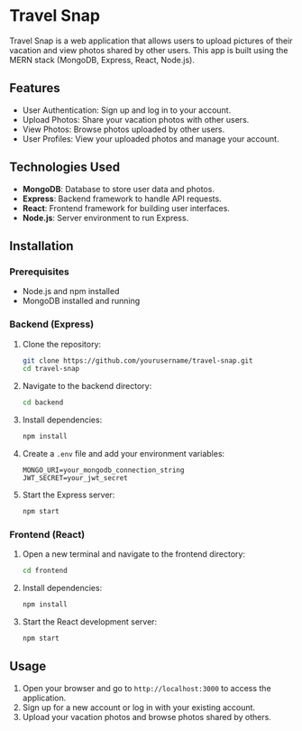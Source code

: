 # Travel Snap

Travel Snap is a web application that allows users to upload pictures of their vacation and view photos shared by other users. This app is built using the MERN stack (MongoDB, Express, React, Node.js).

## Features

- User Authentication: Sign up and log in to your account.
- Upload Photos: Share your vacation photos with other users.
- View Photos: Browse photos uploaded by other users.
- User Profiles: View your uploaded photos and manage your account.

## Technologies Used

- **MongoDB**: Database to store user data and photos.
- **Express**: Backend framework to handle API requests.
- **React**: Frontend framework for building user interfaces.
- **Node.js**: Server environment to run Express.

## Installation

### Prerequisites

- Node.js and npm installed
- MongoDB installed and running

### Backend (Express)

1. Clone the repository:
    ```bash
    git clone https://github.com/yourusername/travel-snap.git
    cd travel-snap
    ```

2. Navigate to the backend directory:
    ```bash
    cd backend
    ```

3. Install dependencies:
    ```bash
    npm install
    ```

4. Create a `.env` file and add your environment variables:
    ```plaintext
    MONGO_URI=your_mongodb_connection_string
    JWT_SECRET=your_jwt_secret
    ```

5. Start the Express server:
    ```bash
    npm start
    ```

### Frontend (React)

1. Open a new terminal and navigate to the frontend directory:
    ```bash
    cd frontend
    ```

2. Install dependencies:
    ```bash
    npm install
    ```

3. Start the React development server:
    ```bash
    npm start
    ```

## Usage

1. Open your browser and go to `http://localhost:3000` to access the application.
2. Sign up for a new account or log in with your existing account.
3. Upload your vacation photos and browse photos shared by others.

